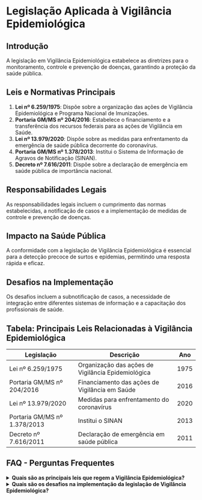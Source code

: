 
# Legislação Aplicada à Vigilância Epidemiológica

## Introdução
A legislação em Vigilância Epidemiológica estabelece as diretrizes para o monitoramento, controle e prevenção de doenças, garantindo a proteção da saúde pública.

## Leis e Normativas Principais
1. **Lei nº 6.259/1975**: Dispõe sobre a organização das ações de Vigilância Epidemiológica e Programa Nacional de Imunizações.
2. **Portaria GM/MS nº 204/2016**: Estabelece o financiamento e a transferência dos recursos federais para as ações de Vigilância em Saúde.
3. **Lei nº 13.979/2020**: Dispõe sobre as medidas para enfrentamento da emergência de saúde pública decorrente do coronavírus.
4. **Portaria GM/MS nº 1.378/2013**: Institui o Sistema de Informação de Agravos de Notificação (SINAN).
5. **Decreto nº 7.616/2011**: Dispõe sobre a declaração de emergência em saúde pública de importância nacional.

## Responsabilidades Legais
As responsabilidades legais incluem o cumprimento das normas estabelecidas, a notificação de casos e a implementação de medidas de controle e prevenção de doenças.

## Impacto na Saúde Pública
A conformidade com a legislação de Vigilância Epidemiológica é essencial para a detecção precoce de surtos e epidemias, permitindo uma resposta rápida e eficaz.

## Desafios na Implementação
Os desafios incluem a subnotificação de casos, a necessidade de integração entre diferentes sistemas de informação e a capacitação dos profissionais de saúde.

## Tabela: Principais Leis Relacionadas à Vigilância Epidemiológica
| Legislação                       | Descrição                                | Ano        |
|----------------------------------|------------------------------------------|------------|
| Lei nº 6.259/1975                | Organização das ações de Vigilância Epidemiológica | 1975  |
| Portaria GM/MS nº 204/2016       | Financiamento das ações de Vigilância em Saúde | 2016  |
| Lei nº 13.979/2020               | Medidas para enfrentamento do coronavírus | 2020       |
| Portaria GM/MS nº 1.378/2013     | Institui o SINAN                         | 2013       |
| Decreto nº 7.616/2011            | Declaração de emergência em saúde pública | 2011       |

## FAQ - Perguntas Frequentes

<details>
<summary><strong>Quais são as principais leis que regem a Vigilância Epidemiológica?</strong></summary>
<p>
As principais leis incluem a Lei nº 6.259/1975, a Lei nº 13.979/2020 e diversas portarias que regulamentam as ações de vigilância em saúde.
</p>
</details>

<details>
<summary><strong>Quais são os desafios na implementação da legislação de Vigilância Epidemiológica?</strong></summary>
<p>
Os desafios incluem a subnotificação de casos, a necessidade de integração entre sistemas de informação e a capacitação dos profissionais.
</p>
</details>
    